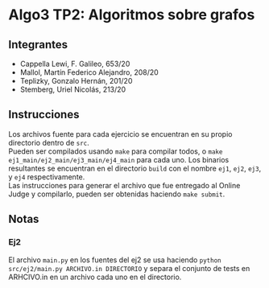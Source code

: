 # Algo3 TP2: Algoritmos sobre grafos

## Integrantes

- Cappella Lewi, F. Galileo, 653/20
- Mallol, Martín Federico Alejandro, 208/20
- Teplizky, Gonzalo Hernán, 201/20
- Stemberg, Uriel Nicolás, 213/20

## Instrucciones

Los archivos fuente para cada ejercicio se encuentran en su propio directorio dentro de `src`.  
Pueden ser compilados usando `make` para compilar todos, o `make ej1_main/ej2_main/ej3_main/ej4_main` para cada uno. Los binarios resultantes se encuentran en el directorio `build` con el nombre `ej1`, `ej2`, `ej3`, y `ej4` respectivamente.  
Las instrucciones para generar el archivo que fue entregado al Online Judge y compilarlo, pueden ser obtenidas haciendo `make submit`.  

## Notas

### Ej2

El archivo `main.py` en los fuentes del ej2 se usa haciendo `python src/ej2/main.py ARCHIVO.in DIRECTORIO` y separa el conjunto de tests en ARHCIVO.in en un archivo cada uno en el directorio.
